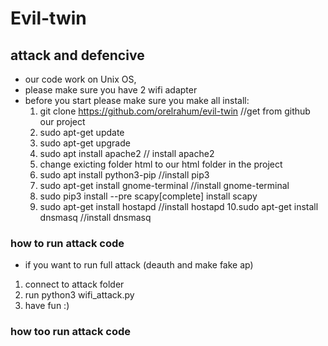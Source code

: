 # Evil-twin
## attack and defencive
 
* our code work on Unix OS,
* please make sure you have 2 wifi adapter
* before you start please make sure you make all install:
   1. git clone https://github.com/orelrahum/evil-twin    //get from github our project
   2. sudo apt-get update  
   3. sudo apt-get upgrade
   4. sudo apt install apache2 // install apache2
   5. change exicting folder html to our html folder in the project
   6. sudo apt install python3-pip //install pip3
   7. sudo apt-get install gnome-terminal //install gnome-terminal
   8. sudo pip3 install --pre scapy[complete] install scapy
   9. sudo apt-get install hostapd //install hostapd
   10.sudo apt-get install dnsmasq //install dnsmasq

### how to run attack code
* if you want to run full attack (deauth and make fake ap)
1. connect to attack folder
2. run python3 wifi_attack.py
3. have fun :)


### how too run attack code



